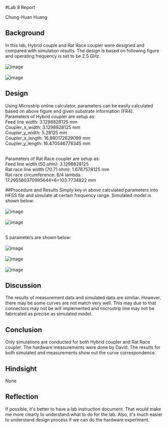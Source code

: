 #Lab 8 Report

Chung-Huan Huang

## Background
In this lab, Hybrid couple and Rat Race coupler were designed and compared with simulation results. The design is based on following figure and operating frequency is set to be 2.5 GHz.<br>
<br>![image](https://github.com/CourseReps/ECEN452-Spring2016/blob/master/Students/tim721w/Lab8/Hybrid_coupler.png) <br>
<br>![image](https://github.com/CourseReps/ECEN452-Spring2016/blob/master/Students/tim721w/Lab8/rat_race_coupler.png) <br>

## Design
Using Microstrip online calculator, parameters can be easily calculated based on above figure and given substrate information (FR4). <br>
Parameters of Hybrid coupler are setup as:<br>
Feed line width: 3.1298828125 mm<br>
Coupler_x_width: 3.1298828125 mm<br>
Coupler_y_width: 5.28125 mm<br>
Coupler_x_length: 16.880172629099 mm <br>
Coupler_y_length: 16.470546778345 mm<br>

<br>Parameters of Rat Race coupler are setup as:<br>
Feed line width (50 ohm): 3.1298828125<br>
Rat race line width (70.71 ohm): 1.6767578125 mm<br>
Rat race circumference: 6/4 lambda : 17.295580370995644*6=103.7734822 mm<br>

##Procedure and Results
Simply key in above calculated parameters into HFSS file and simulate at certain frequency range. Simulated model is shown below:<br>
<br>![image](https://github.com/CourseReps/ECEN452-Spring2016/blob/master/Students/tim721w/Lab8/model_1.png) <br>
<br>![image](https://github.com/CourseReps/ECEN452-Spring2016/blob/master/Students/tim721w/Lab8/model_2.png) <br>

<br>S parameters are shown below:<br>
<br>![image](https://github.com/CourseReps/ECEN452-Spring2016/blob/master/Students/tim721w/Lab8/Hybrid_dB.png) <br>
<br>![image](https://github.com/CourseReps/ECEN452-Spring2016/blob/master/Students/tim721w/Lab8/Phase_diff.png) <br>
<br>![image](https://github.com/CourseReps/ECEN452-Spring2016/blob/master/Students/tim721w/Lab8/RatRace_dB.png) <br>

## Discussion
The results of measurement data and simulated data are similiar. However, there may be some curves are not match very well. This may due to that connectors may not be will implemented and microstrip line may not be fabricated as precise as simulated model.<br>

## Conclusion
Only simulations are conducted for both Hybrid coupler and Rat Race coupler. The hardware measurements were done by David. The results for both simulated and measurements show out the curve correspondence.<br>

## Hindsight
None<br>

## Reflection
If possible, it's better to have a lab instruction document. That would make me more clearly to understand what to do for the lab. Also, it's much easier to understand design process if we can do the hardware experiment.<br>

